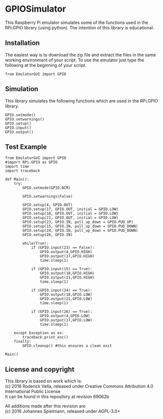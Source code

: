 # GPIOSimulator

This Raspberry Pi emulator simulates some of the functions used in the RPi.GPIO library (using python). The intention of this library is educational.


## Installation

The easiest way is to download the zip file and extract the files in the same working environment of your script. To use the emulator just type the following at the beginning of your script.

    from EmulatorGUI import GPIO


## Simulation

This library simulates the following functions which are used in the RPi.GPIO library.

    GPIO.setmode()
    GPIO.setwarnings()
    GPIO.setup()
    GPIO.input()
    GPIO.output()


## Test Example

	from EmulatorGUI import GPIO
	#import RPi.GPIO as GPIO
	import time
	import traceback

	def Main():
		try:
			GPIO.setmode(GPIO.BCM)

			GPIO.setwarnings(False)

			GPIO.setup(4, GPIO.OUT) 
			GPIO.setup(17, GPIO.OUT, initial = GPIO.LOW) 
			GPIO.setup(18, GPIO.OUT, initial = GPIO.LOW)
			GPIO.setup(21, GPIO.OUT, initial = GPIO.LOW)
			GPIO.setup(23, GPIO.IN, pull_up_down = GPIO.PUD_UP) 
			GPIO.setup(15, GPIO.IN, pull_up_down = GPIO.PUD_DOWN) 
			GPIO.setup(24, GPIO.IN, pull_up_down = GPIO.PUD_DOWN) 
			GPIO.setup(26, GPIO.IN)

			while(True):
				if (GPIO.input(23) == False):
					GPIO.output(4,GPIO.HIGH)
					GPIO.output(17,GPIO.HIGH)
					time.sleep(1)

				if (GPIO.input(15) == True):
					GPIO.output(18,GPIO.HIGH)
					GPIO.output(21,GPIO.HIGH)
					time.sleep(1)

				if (GPIO.input(24) == True):
					GPIO.output(18,GPIO.LOW)
					GPIO.output(21,GPIO.LOW)
					time.sleep(1)

				if (GPIO.input(26) == True):
					GPIO.output(4,GPIO.LOW)
					GPIO.output(17,GPIO.LOW)
					time.sleep(1)

		except Exception as ex:
			traceback.print_exc()
		finally:
			GPIO.cleanup() #this ensures a clean exit

	Main()


## License and copyright

This library is based on work which is:  
(c) 2016 Roderick Vella, released under Creative Commons Attribution 4.0 International Public License  
It can be found in this repository at revision 69062b

All additions made after this revision are  
(c) 2016 Johannes Spielmann, released under AGPL-3.0+
